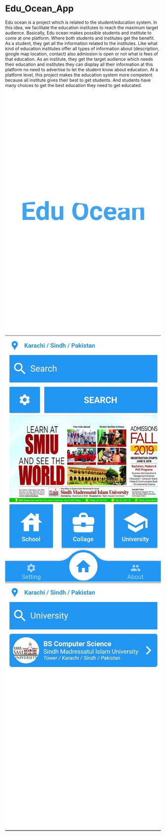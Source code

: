 # Edu_Ocean_App
Edu ocean is a project which is related to the student/education system. In this idea, we facilitate the education institutes to reach the maximum target audience. Basically, Edu ocean makes possible students and institute to come at one platform. Where both students and institutes get the benefit. As a student, they get all the information related to the institutes. Like what kind of education institutes offer all types of information about (description, google map location, contact) also admission is open or not what is fees of that education. As an institute, they get the target audience which needs their education and institutes they can display all their information at this platform no need to advertise to let the student know about education. At a platform level, this project makes the education system more competent because all institute gives their best to get students. And students have many choices to get the best education they need to get educated.
![alt text](https://github.com/shaharyar809/Edu_Ocean_App/blob/main/output/Splash%20Screen.jpeg)
![alt text](https://github.com/shaharyar809/Edu_Ocean_App/blob/main/output/Home%20Screen.jpeg)
![alt text](https://github.com/shaharyar809/Edu_Ocean_App/blob/main/output/Result%20Screen.jpeg)
